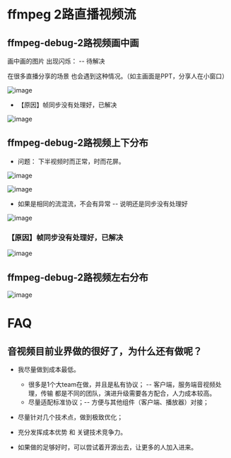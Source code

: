 # ffmpeg 2路直播视频流


## ffmpeg-debug-2路视频画中画

画中画的图片 出现闪烁： -- 待解决

在很多直播分享的场景 也会遇到这种情况。（如主画面是PPT，分享人在小窗口）

![image](https://github.com/user-attachments/assets/8280231a-50fe-4e63-b708-9c501cf1be52)

* 【原因】帧同步没有处理好，已解决

![image](https://github.com/user-attachments/assets/992da2e0-c8fb-45c8-9bbe-b30635f8cb23)


## ffmpeg-debug-2路视频上下分布

* 问题： 下半视频时而正常，时而花屏。

![image](https://github.com/user-attachments/assets/b68951ea-4201-4188-a212-bf08b0687345)

![image](https://github.com/user-attachments/assets/ac8dae4b-0fb2-425d-8bba-b38cedeb8b82)



* 如果是相同的流混流，不会有异常 -- 说明还是同步没有处理好

![image](https://github.com/user-attachments/assets/158a2ebd-fcce-48fa-93ca-99811a34dc5f)


### 【原因】帧同步没有处理好，已解决

![image](https://github.com/user-attachments/assets/fd1cee49-1954-4ae4-92d1-d6684ea207b8)


## ffmpeg-debug-2路视频左右分布

![image](https://github.com/user-attachments/assets/50c00656-e404-4130-bed4-dc8273fc4488)

# FAQ

## 音视频目前业界做的很好了，为什么还有做呢？

* 我尽量做到成本最低。
  * 很多是1个大team在做，并且是私有协议； -- 客户端，服务端音视频处理，传输 都是不同的团队，演进升级需要各方配合，人力成本较高。
  * 尽量适配标准协议；-- 方便与其他组件（客户端、播放器）对接；

* 尽量针对几个技术点，做到极致优化；

* 充分发挥成本优势 和 关键技术竞争力。

* 如果做的足够好时，可以尝试着开源出去，让更多的人加入进来。


